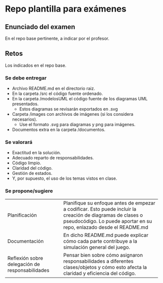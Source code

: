 # Repo plantilla para exámenes

## Enunciado del examen

En el repo base pertinente, a indicar por el profesor.

## Retos

Los indicados en el repo base.

### Se debe entregar

- Archivo README.md en el directorio raiz.
- En la carpeta /src el código fuente ordenado.
- En la carpeta /modelosUML el código fuente de los diagramas UML presentados.
  - Estos diagramas se revisarán exportados en .svg
- Carpeta /images con archivos de imágenes (si los considera necesarios).
  - Use el formato .svg para diagramas y png para imágenes.
- Documentos extra en la carpeta /documentos.

### Se valorará

- Exactitud en la solución.
- Adecuado reparto de responsabilidades.
- Código limpio.
- Claridad del código.
- Gestión de estados.
- Y, por supuesto, el uso de los temas vistos en clase.

### Se propone/sugiere

|||
|-|-|
Planificación| Planifique su enfoque antes de empezar a codificar. Esto puede incluir la creación de diagramas de clases o pseudocódigo. Lo puede aportar en su repo, enlazado desde el README.md
Documentación|En dicho README.md puede explicar cómo cada parte contribuye a la simulación general del juego.
Reflexión sobre delegación de responsabilidades|Pensar bien sobre cómo asignaron responsabilidades a diferentes clases/objetos y cómo esto afecta la claridad y eficiencia del código.
